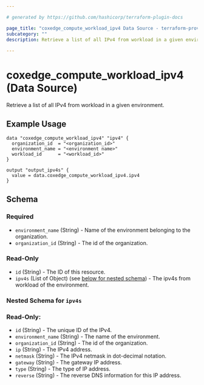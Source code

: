 ```yaml
---

# generated by https://github.com/hashicorp/terraform-plugin-docs

page_title: "coxedge_compute_workload_ipv4 Data Source - terraform-provider-coxedge"
subcategory: ""
description: Retrieve a list of all IPv4 from workload in a given environment.
  
---
```


# coxedge_compute_workload_ipv4 (Data Source)

Retrieve a list of all IPv4 from workload in a given environment.

Example Usage
---

```
data "coxedge_compute_workload_ipv4" "ipv4" {
  organization_id  = "<organization_id>"
  environment_name = "<environment name>"
  workload_id      = "<workload_id>"
}

output "output_ipv4s" {
  value = data.coxedge_compute_workload_ipv4.ipv4
}
```

<!-- schema generated by tfplugindocs -->

## Schema

### Required

- `environment_name` (String) - Name of the environment belonging to the organization.
- `organization_id` (String) - The id of the organization.

### Read-Only

- `id` (String) - The ID of this resource.
- `ipv4s` (List of Object) (see [below for nested schema](#nestedatt--ipv4s)) - The ipv4s from workload of the
  environment.

<a id="nestedatt--ipv4s"></a>

### Nested Schema for `ipv4s`

### Read-Only:

- `id` (String) - The unique ID of the IPv4.
- `environment_name` (String) - The name of the environment.
- `organization_id` (String) - The id of the organization.
- `ip` (String) - The IPv4 address.
- `netmask` (String) - The IPv4 netmask in dot-decimal notation.
- `gateway` (String) - The gateway IP address.
- `type` (String) - The type of IP address.
- `reverse` (String) - The reverse DNS information for this IP address.

